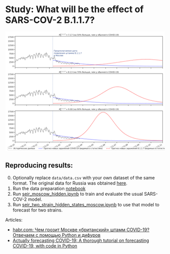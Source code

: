 # Study: What will be the effect of SARS-COV-2 B.1.1.7? 

![Covid B.1.1.7 scenarios](
https://raw.githubusercontent.com/btseytlin/covid_peak_sir_modelling/main/figures/presentation/scenarios_beta2mult.png)

## Reproducing results:
0. Optionally replace `data/data.csv` with your own dataset of the same format. The original data for Russia was obtained [here](https://yandex.ru/covid19/stat).
1. Run the data preparation [notebook](https://github.com/btseytlin/covid_peak_sir_modelling/blob/main/prepare_data.ipynb)
2. Run [seir_moscow_hidden.ipynb](https://github.com/btseytlin/covid_peak_sir_modelling/blob/main/seir_moscow_hidden.ipynb) to train and evaluate the usual SARS-COV-2 model.
3. Run [seir_two_strain_hidden_states_moscow.ipynb](https://github.com/btseytlin/covid_peak_sir_modelling/blob/main/seir_two_strain_hidden_states_moscow.ipynb) to use that model to forecast for two strains.


Articles:
* [habr.com: Чем грозит Москве «британский» штамм COVID-19? Отвечаем с помощью Python и дифуров](https://m.habr.com/ru/company/otus/blog/553638/)
* [Actually forecasting COVID-19: A thorough tutorial on forecasting COVID-19, with code in Python](https://towardsdatascience.com/how-to-actually-forecast-covid-19-778cce27b9d6)
